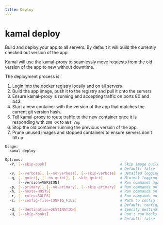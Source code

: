 ```yaml
---
title: Deploy
---
```


# kamal deploy

Build and deploy your app to all servers. By default it will build the currently checked out version of the app.

Kamal will use the kamal-proxy to seamlessly move requests from the old version of the app to new without downtime.

The deployment process is:
1. Login into the docker registry locally and on all servers
2. Build the app image, push it to the registry and pull it onto the servers
3. Ensure kamal-proxy is running and accepting traffic on ports 80 and 443.
4. Start a new container with the version of the app that matches the current git version hash.
5. Tell kamal-proxy to route traffic to the new container once it is responding with `200 OK` to `GET /up`
6. Stop the old container running the previous version of the app.
7. Prune unused images and stopped containers to ensure servers don't fill up.

```bash
Usage:
  kamal deploy

Options:
  -P, [--skip-push]                                  # Skip image build and push
                                                     # Default: false
  -v, [--verbose], [--no-verbose], [--skip-verbose]  # Detailed logging
  -q, [--quiet], [--no-quiet], [--skip-quiet]        # Minimal logging
      [--version=VERSION]                            # Run commands against a specific app version
  -p, [--primary], [--no-primary], [--skip-primary]  # Run commands only on primary host instead of all
  -h, [--hosts=HOSTS]                                # Run commands on these hosts instead of all (separate by comma, supports wildcards with *)
  -r, [--roles=ROLES]                                # Run commands on these roles instead of all (separate by comma, supports wildcards with *)
  -c, [--config-file=CONFIG_FILE]                    # Path to config file
                                                     # Default: config/deploy.yml
  -d, [--destination=DESTINATION]                    # Specify destination to be used for config file (staging -> deploy.staging.yml)
  -H, [--skip-hooks]                                 # Don't run hooks
                                                     # Default: false
```
